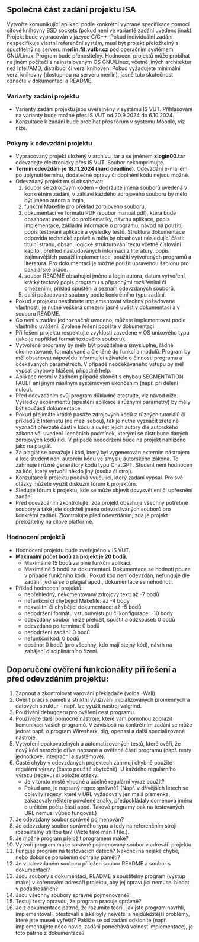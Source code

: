 ## Společná část zadání projektu ISA
Vytvořte komunikující aplikaci podle konkrétní vybrané specifikace pomocí síťové knihovny BSD sockets (pokud není ve variantě zadání uvedeno jinak). Projekt bude vypracován v jazyce C/C++. Pokud individuální zadání nespecifikuje vlastní referenční systém, musí být projekt přeložitelný a spustitelný na serveru **merlin.fit.vutbr.cz** pod operačním systémem GNU/Linux. Program bude přenositelný. Hodnocení projektů může probíhat na jiném počítači s nainstalovaným OS GNU/Linux, včetně jiných architektur než Intel/AMD, distribucí či verzí knihoven. Pokud vyžadujete minimální verzi knihovny (dostupnou na serveru merlin), jasně tuto skutečnost označte v dokumentaci a README.

### Varianty zadání projektu
* Varianty zadání projektu jsou uveřejněny v systému IS VUT. Přihlašování na varianty bude možné přes IS VUT od 20.9.2024 do 6.10.2024.
* Konzultace k zadání bude probíhat přes fórum v systému Moodle, viz níže.

### Pokyny k odevzdání projektu
* Vypracovaný projekt uložený v archívu .tar a se jménem **xlogin00.tar** odevzdejte elektronicky přes IS VUT. Soubor nekomprimujte.
* **Termín odevzdání je 18.11.2024 (hard deadline)**. Odevzdání e-mailem po uplynutí termínu, dodatečné opravy či doplnění kódu nejsou možné.
* Odevzdaný projekt musí obsahovat:
    1. soubor se zdrojovým kódem - dodržujte jména souborů uvedená v konkrétním zadání, v záhlaví každého zdrojového souboru by mělo být jméno autora a login,
    2. funkční Makefile pro překlad zdrojového souboru,
    3. dokumentaci ve formátu PDF (soubor manual.pdf), která bude obsahovat uvedení do problematiky, návrhu aplikace, popis implementace, základní informace o programu, návod na použití, popis testování aplikace a výsledky testů. Struktura dokumentace odpovídá technické zprávě a měla by obsahovat následující části: titulní stranu, obsah, logické strukturování textu včetně číslování kapitol, přehled nastudovaných informací z literatury, popis zajímavějších pasáží implementace, použití vytvořených programů a literatura. Pro dokumentaci je možné použít upravenou šablonu pro bakalářské práce.
    4. soubor README obsahující jméno a login autora, datum vytvoření, krátký textový popis programu s případnými rozšířeními či omezeními, příklad spuštění a seznam odevzdaných souborů,
    5. další požadované soubory podle konkrétního typu zadání. 
* Pokud v projektu nestihnete implementovat všechny požadované vlastnosti, je nutné veškerá omezení jasně uvést v dokumentaci a v souboru README.
* Co není v zadání jednoznačně uvedeno, můžete implementovat podle vlastního uvážení. Zvolené řešení popište v dokumentaci.
* Při řešení projektu respektujte zvyklosti zavedené v OS unixového typu (jako je například formát textového souboru).
* Vytvořené programy by měly být použitelné a smysluplné, řádně okomentované, formátované a členěné do funkcí a modulů. Program by měl obsahovat nápovědu informující uživatele o činnosti programu a očekávaných parametrech. V případě neočekávaného vstupu by měl  vypsat chybové hlášení, případně help.
* Aplikace nesmí v žádném případě skončit s chybou SEGMENTATION FAULT ani jiným násilným systémovým ukončením (např. při dělení nulou).
* Před odevzdáním svůj program důkladně otestujte, viz návod níže. Výsledky experimentů (spuštění aplikace s různými parametry) by měly být součástí dokumentace.
* Pokud přejímáte krátké pasáže zdrojových kódů z různých tutoriálů či příkladů z Internetu (ne mezi sebou), tak je nutné vyznačit zřetelně vyznačit převzaté části v kódu a uvést jejich autory dle autorského zákona vč. uvedení licenčních podmínek, kterými se distribuce daných zdrojových kódů řídí. V případě nedodržení bude na projekt nahlíženo jako na plagiát. 
* Za plagiát se považuje i kód, který byl vygenerován externím nástrojem a kde student není autorem kódu ve smyslu autorského zákona. To zahrnuje i různé generátory kódu typu ChatGPT. Student není hodnocen za kód, který vytvořil někdo jiný (osoba či stroj).
* Konzultace k projektu podává vyučující, který zadání vypsal. Pro své otázky můžete využít diskuzní fórum k projektům.
* Sledujte fórum k projektu, kde se může objevit dovysvětlení či upřesnění zadání.
* Před odevzdáním zkontrolujte, zda projekt obsahuje všechny potřebné soubory a také jste dodrželi jména odevzdávaných souborů pro konkrétní zadání. Zkontrolujte před odevzdáním, zda je projekt přeložitelný na cílové platformě.

### Hodnocení projektů
* Hodnocení projektu bude zveřejněno  v IS VUT.
* **Maximální počet bodů za projekt je 20 bodů.**
    * Maximálně 15 bodů za plně funkční aplikaci.
    * Maximálně 5 bodů za dokumentaci. Dokumentace se hodnotí pouze v případě funkčního kódu. Pokud kód není odevzdán, nefunguje dle zadání, jedná se o plagiát apod., dokumentace se nehodnotí.
* Příklad hodnocení projektů:
    * nepřehledný, nekomentovaný zdrojový text: až -7 bodů
    * nefunkční či chybějící Makefile: až -4 body
    * nekvalitní či chybějící dokumentace: až -5 bodů
    * nedodržení formátu vstupu/výstupu či konfigurace: -10 body
    * odevzdaný soubor nelze přeložit, spustit a odzkoušet: 0 bodů
    * odevzdáno po termínu: 0 bodů
    * nedodržení zadání: 0 bodů
    * nefunkční kód: 0 bodů
    * opsáno: 0 bodů (pro všechny, kdo mají stejný kód), návrh na zahájení disciplinárního řízení.

## Doporučení ověření funkcionality při řešení a před odevzdáním projektu:
1. Zapnout a zkontrolovat varování překladače (volba -Wall).
2. Ověřit práci s pamětí a striktní využívání inicializovaných proměnných a datových struktur - např. lze využít nástroj valgrind.
3. Používání debuggeru pro ověření cest programu.
4. Používejte další pomocné nástroje, které vám pomohou zobrazit komunikaci vašich programů. V závislosti na konkrétním zadání se může jednat např. o program Wireshark, dig, openssl a další specializované nástroje.
4. Vytvoření opakovatelných a automatizovaných testů, které ověří, že nový kód nerozbije dříve napsané a ověřené části programu (např. testy jednotkové, integrační a systémové).
5. Časté chyby v odevzdaných projektech zahrnují chybně použité regulární výrazy (často použité zbytečně). U každého regulárního výrazu (regexu) si položte otázky:
    * Je v tomto místě vhodné a účelně regulární výraz použít?
    * Pokud ano, je napsaný regex správně? (Např. v dřívějších letech se objevily regexy, které v URL vyžadovaly jen malá písmenka, zakazovaly některé povolené znaky, předpokládaly doménová jména o určitém počtu částí apod. Takové programy pak na testovaných URL nemusí vůbec fungovat.)
7. Je odevzdaný soubor správně pojmenován?
8. Je odevzdaný soubor správného typu a tedy na referenčním stroji rozbalitelný utilitou tar? (Vizte také man 1 file.).
9. Je možné program přeložit programem make?
10. Vytvoří program make správně pojmenovaný soubor v adresáři projektu.
11. Funguje program na testovacích datech? Nekončí na nějaké chybě, nebo dokonce porušením ochrany paměti?
12. Je v odevzdaném souboru přiložen soubor README a soubor s dokumentací?
13. Jsou soubory s dokumentací, README a spustitelný program (výstup make) v kořenovém adresáři projektu, aby jej opravující nemusel hledat v podadresářích?
14. Jsou všechny soubory správně pojmenované?
15. Testují testy opravdu, že program pracuje správně?
16. Je z dokumentace patrné, že rozumíte teorii, jak jste program navrhli, implementovali, otestovali a jaké byly největší a nejdůležitější problémy, které jste museli vyřešit? Pakliže se od zadání odkloníte (např. implementujete něco navíc, zadání ponechává volnost implementace), je toto patrné z dokumentace?
